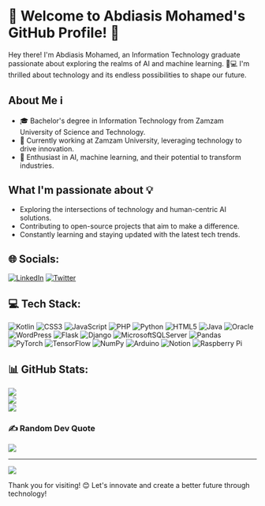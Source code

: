 
# 👋 Welcome to Abdiasis Mohamed's GitHub Profile! 🚀

Hey there! I'm Abdiasis Mohamed, an Information Technology graduate passionate about exploring the realms of AI and machine learning. 🤖💻 I'm thrilled about technology and its endless possibilities to shape our future.

## About Me ℹ️

- 🎓 Bachelor's degree in Information Technology from Zamzam University of Science and Technology.
- 💼 Currently working at Zamzam University, leveraging technology to drive innovation.
- 🌟 Enthusiast in AI, machine learning, and their potential to transform industries.

## What I'm passionate about 💡

- Exploring the intersections of technology and human-centric AI solutions.
- Contributing to open-source projects that aim to make a difference.
- Constantly learning and staying updated with the latest tech trends.

## 🌐 Socials:
[![LinkedIn](https://img.shields.io/badge/LinkedIn-%230077B5.svg?logo=linkedin&logoColor=white)](https://linkedin.com/in/abdi-asis-hassan-ahmed-02064a200/) [![Twitter](https://img.shields.io/badge/Twitter-%231DA1F2.svg?logo=Twitter&logoColor=white)](https://twitter.com/AbdiHassa11) 

## 💻 Tech Stack:
![Kotlin](https://img.shields.io/badge/kotlin-%237F52FF.svg?style=for-the-badge&logo=kotlin&logoColor=white) ![CSS3](https://img.shields.io/badge/css3-%231572B6.svg?style=for-the-badge&logo=css3&logoColor=white) ![JavaScript](https://img.shields.io/badge/javascript-%23323330.svg?style=for-the-badge&logo=javascript&logoColor=%23F7DF1E) ![PHP](https://img.shields.io/badge/php-%23777BB4.svg?style=for-the-badge&logo=php&logoColor=white) ![Python](https://img.shields.io/badge/python-3670A0?style=for-the-badge&logo=python&logoColor=ffdd54) ![HTML5](https://img.shields.io/badge/html5-%23E34F26.svg?style=for-the-badge&logo=html5&logoColor=white) ![Java](https://img.shields.io/badge/java-%23ED8B00.svg?style=for-the-badge&logo=openjdk&logoColor=white) ![Oracle](https://img.shields.io/badge/Oracle-F80000?style=for-the-badge&logo=oracle&logoColor=white) ![WordPress](https://img.shields.io/badge/WordPress-%23117AC9.svg?style=for-the-badge&logo=WordPress&logoColor=white) ![Flask](https://img.shields.io/badge/flask-%23000.svg?style=for-the-badge&logo=flask&logoColor=white) ![Django](https://img.shields.io/badge/django-%23092E20.svg?style=for-the-badge&logo=django&logoColor=white) ![MicrosoftSQLServer](https://img.shields.io/badge/Microsoft%20SQL%20Server-CC2927?style=for-the-badge&logo=microsoft%20sql%20server&logoColor=white) ![Pandas](https://img.shields.io/badge/pandas-%23150458.svg?style=for-the-badge&logo=pandas&logoColor=white) ![PyTorch](https://img.shields.io/badge/PyTorch-%23EE4C2C.svg?style=for-the-badge&logo=PyTorch&logoColor=white) ![TensorFlow](https://img.shields.io/badge/TensorFlow-%23FF6F00.svg?style=for-the-badge&logo=TensorFlow&logoColor=white) ![NumPy](https://img.shields.io/badge/numpy-%23013243.svg?style=for-the-badge&logo=numpy&logoColor=white) ![Arduino](https://img.shields.io/badge/-Arduino-00979D?style=for-the-badge&logo=Arduino&logoColor=white) ![Notion](https://img.shields.io/badge/Notion-%23000000.svg?style=for-the-badge&logo=notion&logoColor=white) ![Raspberry Pi](https://img.shields.io/badge/-RaspberryPi-C51A4A?style=for-the-badge&logo=Raspberry-Pi)

## 📊 GitHub Stats:
![](https://github-readme-stats.vercel.app/api?username=abdiasis-hassan&theme=radical&hide_border=false&include_all_commits=true&count_private=false)<br/>
![](https://github-readme-streak-stats.herokuapp.com/?user=abdiasis-hassan&theme=radical&hide_border=false)<br/>
![](https://github-readme-stats.vercel.app/api/top-langs/?username=abdiasis-hassan&theme=radical&hide_border=false&include_all_commits=true&count_private=false&layout=compact)

### ✍️ Random Dev Quote
![](https://quotes-github-readme.vercel.app/api?type=horizontal&theme=radical)

---
[![](https://visitcount.itsvg.in/api?id=abdiasis-hassan&icon=0&color=0)](https://visitcount.itsvg.in)

<!-- Proudly created with GPRM ( https://gprm.itsvg.in ) -->
Thank you for visiting! 😊 Let's innovate and create a better future through technology!





















